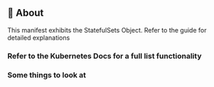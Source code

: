 ## 🧐 About <a name = "about"></a>
This manifest exhibits the StatefulSets Object. Refer to the guide for detailed explanations

### Refer to the Kubernetes Docs for a full list functionality

### Some things to look at



